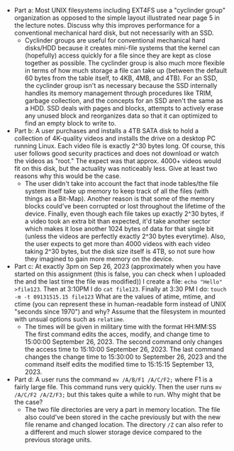 - Part a: Most UNIX filesystems including EXT4FS use a "cyclinder group" organization as opposed to the simple layout illustrated near page 5 in the lecture notes. Discuss why this improves performance for a conventional mechanical hard disk, but not necessarily with an SSD.
    - Cyclinder groups are useful for conventional mechanical hard disks/HDD because it creates mini-file systems that the kernel can (hopefully) access quickly for a file since they are kept as close together as possible. The cyclinder group is also much more flexible in terms of how much storage a file can take up (between the default 60 bytes from the table itself, to 4KB, 4MB, and 4TB). For an SSD, the cyclinder group isn't as necessary because the SSD internally handles its memory management through procedures like TRIM, garbage collection, and the concepts for an SSD aren't the same as a HDD. SSD deals with pages and blocks, attempts to actively erase any unused block and reorganizes data so that it can optimized to find an empty block to write to.
- Part b: A user purchases and installs a 4TB SATA disk to hold a collection of 4K-quality videos and installs the drive on a desktop PC running Linux. Each video file is exactly 2^30 bytes long. Of course, this user follows good security practices and does not download or watch the videos as "root." The expect was that approx. 4000+ videos would fit on this disk, but the actuality was noticeably less. Give at least two reasons why this would be the case.
    - The user didn't take into account the fact that inode tables/the file system itself take up memory to keep track of all the files (with things as a Bit-Map). Another reason is that some of the memory blocks could've been corrupted or lost throughout the lifetime of the device. Finally, even though each file takes up exactly 2^30 bytes, if a video took an extra bit than expected, it'd take another sector which makes it lose another 1024 bytes of data for that single bit (unless the videos are perfectly exactly 2^30 bytes everytime). Also, the user expects to get more than 4000 videos with each video taking 2^30 bytes, but the disk size itself is 4TB, so not sure how they imagined to gain more memory on the device.
- Part c: At exactly 3pm on Sep 26, 2023 (approximately when you have started on this assignment (this is false, you can check when I uploaded the and the last time the file was modified)) I create a file: `echo "Hello" >file123`. Then at 3:10PM I do `cat file123`. Finally at 3:30 PM I do: `touch -m -t 09131515.15 file123` What are the values of atime, mtime, and ctime (you can represent these in human-readable form instead of UNIX "seconds since 1970") and why? Assume that the filesystem in mounted with unsual options such as `relatime`.
    - The times will be given in military time with the format HH:MM:SS The first command edits the acces, modify, and change time to 15:00:00 September 26, 2023. The second command only changes the access time to 15:10:00 September 26, 2023. The last command changes the change time to 15:30:00 to September 26, 2023 and the command itself edits the modified time to 15:15:15 September 13, 2023.
- Part d: A user runs the command `mv /A/B/F1 /A/C/F2;` where F1 is a fairly large file. This command runs very quickly. Then the user runs `mv /A/C/F2 /A/Z/F3;` but this takes quite a while to run. Why might that be the case?
    - The two file directories are very a part in memory location. The file also could've been stored in the cache previously but with the new file rename and changed location. The directory `/Z` can also refer to a different and much slower storage device compared to the previous storage units.
